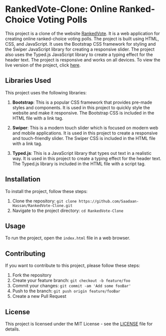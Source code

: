 # RankedVote-Clone: Online Ranked-Choice Voting Polls

This project is a clone of the website [RankedVote](https://www.rankedvote.co/). It is a web application for creating online ranked-choice voting polls. The project is built using HTML, CSS, and JavaScript. It uses the Bootstrap CSS framework for styling and the Swiper JavaScript library for creating a responsive slider. The project also uses the Typed.js JavaScript library to create a typing effect for the header text. The project is responsive and works on all devices. To view the live version of the project, click [here](https://saadaan-hassan.github.io/RankedVote-Clone/).

## Libraries Used

This project uses the following libraries:

1. **Bootstrap**: This is a popular CSS framework that provides pre-made styles and components. It is used in this project to quickly style the website and make it responsive. The Bootstrap CSS is included in the HTML file with a link tag.

2. **Swiper**: This is a modern touch slider which is focused on modern web and mobile applications. It is used in this project to create a responsive and touch-friendly slider. The Swiper CSS is included in the HTML file with a link tag.

3. **Typed.js**: This is a JavaScript library that types out text in a realistic way. It is used in this project to create a typing effect for the header text. The Typed.js library is included in the HTML file with a script tag.

## Installation

To install the project, follow these steps:

1. Clone the repository: `git clone https://github.com/Saadaan-Hassan/RankedVote-Clone.git`
2. Navigate to the project directory: `cd RankedVote-Clone`

## Usage

To run the project, open the `index.html` file in a web browser.

## Contributing

If you want to contribute to this project, please follow these steps:

1. Fork the repository
2. Create your feature branch: `git checkout -b feature/foo`
3. Commit your changes: `git commit -am 'Add some fooBar'`
4. Push to the branch: `git push origin feature/fooBar`
5. Create a new Pull Request

## License

This project is licensed under the MIT License - see the [LICENSE](LICENSE) file for details.
